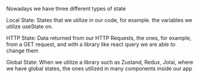 Nowadays we have three different types of state


Local State: States that we utilize in our code, for example. the variables we utilize useState on.


HTTP State: Data returned from our HTTP Requests, the ones, for example, from a GET request, and with a library like
react query we are able to change them


Global State: When we utilize a library such as Zustand, Redux, Jotai, where we have global states, the ones utilized in
many components inside our app